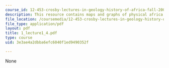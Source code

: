 ```yaml
---
course_id: 12-453-crosby-lectures-in-geology-history-of-africa-fall-2005
description: This resource contains maps and graphs of physical africa.
file_location: /coursemedia/12-453-crosby-lectures-in-geology-history-of-africa-fall-2005/3e3ae4a2dbba6efc6040f1ed9490352f_1_lecture1_4.pdf
file_type: application/pdf
layout: pdf
title: 1_lecture1_4.pdf
type: course
uid: 3e3ae4a2dbba6efc6040f1ed9490352f

---
```

None
